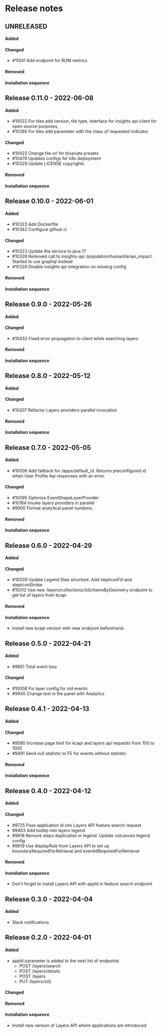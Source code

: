 # Release notes

## UNRELEASED

#### Added

#### Changed
- #11041 Add endpoint for RUM metrics

#### Removed

#### Installation sequence


## Release 0.11.0 - 2022-06-08

#### Added
- #10022 For tiles add version, tile type, interface for insights api client for open source purposes, 
- #10285 For tiles add parameter with the class of requested indicator

#### Changed
- #10022 Change tile url for bivariate presets
- #10479 Updates configs for k8s deployment
- #10329 Update LICENSE copyrights

#### Removed

#### Installation sequence



## Release 0.10.0 - 2022-06-01

#### Added
- #10323 Add Dockerfile
- #10342 Configure github ci

#### Changed
- #10323 Update the service to java 17
- #10339 Removed call to insights-api /population/humanitarian_impact. Started to use graphql instead
- #10328 Disable insights api integration on missing config

#### Removed

#### Installation sequence



## Release 0.9.0 - 2022-05-26

#### Added

#### Changed
- #10432 Fixed error propagation to client while searching layers

#### Removed

#### Installation sequence



## Release 0.8.0 - 2022-05-12

#### Added

#### Changed
- #10207 Refactor Layers providers parallel invocation

#### Removed

#### Installation sequence



## Release 0.7.0 - 2022-05-05

#### Added
- #10006 Add fallback for /apps/default_id. Returns preconfigured id when User Profile Api responses with an error.

#### Changed
- #10095 Optimize EventShapeLayerProvider
- #10164 Invoke layers providers in parallel
- #9900 Format analytical panel numbers.

#### Removed

#### Installation sequence



## Release 0.6.0 - 2022-04-29

#### Added

#### Changed
- #10039 Update Legend Step structure. Add stepIconFill and stepIconStroke
- #10012 Use new /layers/collections/{id}/itemsByGeometry endpoint to get list of layers from kcapi 

#### Removed

#### Installation sequence
- Install new kcapi version with new endpoint beforehand.


## Release 0.5.0 - 2022-04-21

#### Added
- #9951 Total event loss 

#### Changed
- #10008 Fix layer config for old events
- #9945 Change text in the panel with Analytics



## Release 0.4.1 - 2022-04-13

#### Added

#### Changed
- #9580 Increase page limit for kcapi and layers api requests from 100 to 1000
- #9491 Send null statistic to FE for events without statistic 

#### Removed

#### Installation sequence



## Release 0.4.0 - 2022-04-12

#### Added

#### Changed
- #9725 Pass application id into Layers API feature search request
- #9463 Add tooltip into layers legend
- #9818 Remove steps duplication in legend. Update volcanoes legend config 
- #9819 Use displayRule from Layers API to set up boundaryRequiredForRetrieval and eventIdRequiredForRetrieval

#### Removed

#### Installation sequence
- Don't forget to install Layers API with appId in feature search endpoint 



## Release 0.3.0 - 2022-04-04

#### Added
- Slack notifications



## Release 0.2.0 - 2022-04-01

#### Added
- appId parameter is added to the next list of endpoints
  - POST /layers/search
  - POST /layers/details
  - POST /layers
  - PUT /layers/{id}

#### Changed

#### Removed

#### Installation sequence
- Install new version of Layers API where applications are introduced